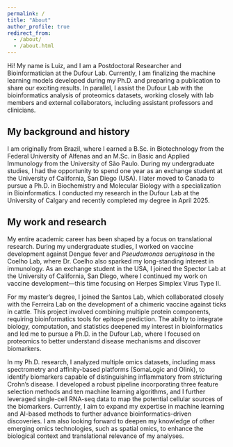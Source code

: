 ```yaml
---
permalink: /
title: "About"
author_profile: true
redirect_from: 
  - /about/
  - /about.html
---
```


Hi! My name is Luiz, and I am a Postdoctoral Researcher and Bioinformatician at the Dufour Lab. Currently, I am finalizing the machine learning models developed during my Ph.D. and preparing a publication to share our exciting results. In parallel, I assist the Dufour Lab with the bioinformatics analysis of proteomics datasets, working closely with lab members and external collaborators, including assistant professors and clinicians.

My background and history
------
I am originally from Brazil, where I earned a B.Sc. in Biotechnology from the Federal University of Alfenas and an M.Sc. in Basic and Applied Immunology from the University of São Paulo. During my undergraduate studies, I had the opportunity to spend one year as an exchange student at the University of California, San Diego (USA). I later moved to Canada to pursue a Ph.D. in Biochemistry and Molecular Biology with a specialization in Bioinformatics. I conducted my research in the Dufour Lab at the University of Calgary and recently completed my degree in April 2025.


My work and research
------
My entire academic career has been shaped by a focus on translational research. During my undergraduate studies, I worked on vaccine development against Dengue fever and *Pseudomonas aeruginosa* in the Coelho Lab, where Dr. Coelho also sparked my long-standing interest in immunology. As an exchange student in the USA, I joined the Spector Lab at the University of California, San Diego, where I continued my work on vaccine development—this time focusing on Herpes Simplex Virus Type II.

For my master’s degree, I joined the Santos Lab, which collaborated closely with the Ferreira Lab on the development of a chimeric vaccine against ticks in cattle. This project involved combining multiple protein components, requiring bioinformatics tools for epitope prediction. The ability to integrate biology, computation, and statistics deepened my interest in bioinformatics and led me to pursue a Ph.D. in the Dufour Lab, where I focused on proteomics to better understand disease mechanisms and discover biomarkers.

In my Ph.D. research, I analyzed multiple omics datasets, including mass spectrometry and affinity-based platforms (SomaLogic and Olink), to identify biomarkers capable of distinguishing inflammatory from stricturing Crohn’s disease. I developed a robust pipeline incorporating three feature selection methods and ten machine learning algorithms, and I further leveraged single-cell RNA-seq data to map the potential cellular sources of the biomarkers. Currently, I aim to expand my expertise in machine learning and AI-based methods to further advance bioinformatics-driven discoveries. I am also looking forward to deepen my knowledge of other emerging omics technologies, such as spatial omics, to enhance the biological context and translational relevance of my analyses.
